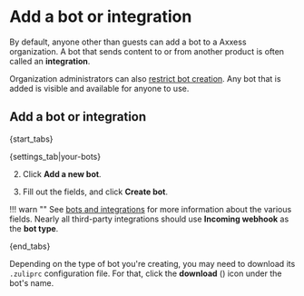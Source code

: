# Add a bot or integration

By default, anyone other than guests can add a bot to a Axxess organization.
A bot that sends content to or from another product is often called an
**integration**.

Organization administrators can also
[restrict bot creation](/help/restrict-bot-creation). Any bot that is added
is visible and available for anyone to use.

## Add a bot or integration

{start_tabs}

{settings_tab|your-bots}

2. Click **Add a new bot**.

3. Fill out the fields, and click **Create bot**.

!!! warn ""
    See [bots and integrations](/help/bots-and-integrations) for more information about
    the various fields.
    Nearly all third-party integrations should use **Incoming webhook**
    as the **bot type**.

{end_tabs}

Depending on the type of bot you're creating, you may need to download its
`.zuliprc` configuration file. For that, click the **download**
(<i class="fa fa-download"></i>) icon under the bot's name.

